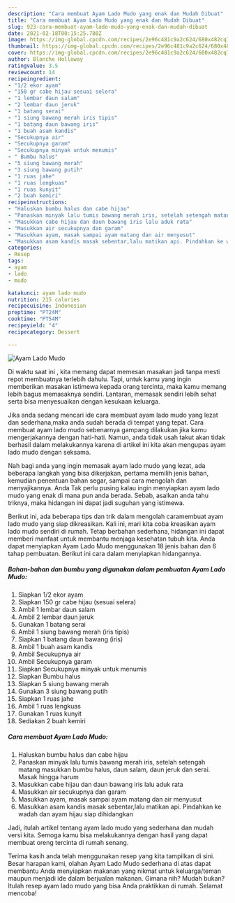 ```yaml
---
description: "Cara membuat Ayam Lado Mudo yang enak dan Mudah Dibuat"
title: "Cara membuat Ayam Lado Mudo yang enak dan Mudah Dibuat"
slug: 923-cara-membuat-ayam-lado-mudo-yang-enak-dan-mudah-dibuat
date: 2021-02-18T00:15:25.780Z
image: https://img-global.cpcdn.com/recipes/2e96c481c9a2c624/680x482cq70/ayam-lado-mudo-foto-resep-utama.jpg
thumbnail: https://img-global.cpcdn.com/recipes/2e96c481c9a2c624/680x482cq70/ayam-lado-mudo-foto-resep-utama.jpg
cover: https://img-global.cpcdn.com/recipes/2e96c481c9a2c624/680x482cq70/ayam-lado-mudo-foto-resep-utama.jpg
author: Blanche Holloway
ratingvalue: 3.5
reviewcount: 14
recipeingredient:
- "1/2 ekor ayam"
- "150 gr cabe hijau sesuai selera"
- "1 lembar daun salam"
- "2 lembar daun jeruk"
- "1 batang serai"
- "1 siung bawang merah iris tipis"
- "1 batang daun bawang iris"
- "1 buah asam kandis"
- "Secukupnya air"
- "Secukupnya garam"
- "Secukupnya minyak untuk menumis"
- " Bumbu halus"
- "5 siung bawang merah"
- "3 siung bawang putih"
- "1 ruas jahe"
- "1 ruas lengkuas"
- "1 ruas kunyit"
- "2 buah kemiri"
recipeinstructions:
- "Haluskan bumbu halus dan cabe hijau"
- "Panaskan minyak lalu tumis bawang merah iris, setelah setengah matang masukkan bumbu halus, daun salam, daun jeruk dan serai. Masak hingga harum"
- "Masukkan cabe hijau dan daun bawang iris lalu aduk rata"
- "Masukkan air secukupnya dan garam"
- "Masukkan ayam, masak sampai ayam matang dan air menyusut"
- "Masukkan asam kandis masak sebentar,lalu matikan api. Pindahkan ke wadah dan ayam hijau siap dihidangkan"
categories:
- Resep
tags:
- ayam
- lado
- mudo

katakunci: ayam lado mudo 
nutrition: 215 calories
recipecuisine: Indonesian
preptime: "PT24M"
cooktime: "PT54M"
recipeyield: "4"
recipecategory: Dessert

---
```



![Ayam Lado Mudo](https://img-global.cpcdn.com/recipes/2e96c481c9a2c624/680x482cq70/ayam-lado-mudo-foto-resep-utama.jpg)

Di waktu  saat ini , kita memang dapat memesan masakan jadi tanpa mesti repot membuatnya terlebih dahulu. Tapi, untuk kamu yang ingin memberikan masakan istimewa kepada orang tercinta, maka kamu memang lebih bagus memasaknya sendiri. Lantaran, memasak sendiri lebih sehat serta bisa menyesuaikan dengan kesukaan keluarga.

Jika anda sedang mencari ide cara membuat ayam lado mudo yang lezat dan sederhana,maka anda sudah berada di tempat yang tepat. Cara membuat ayam lado mudo  sebenarnya gampang dilakukan jika kamu mengerjakannya dengan hati-hati. Namun, anda tidak usah takut akan tidak berhasil dalam melakukannya 
karena di artikel ini kita akan mengupas ayam lado mudo dengan seksama.  



Nah bagi anda yang ingin memasak ayam lado mudo yang lezat, ada beberapa langkah yang bisa dikerjakan, pertama memilih jenis bahan, kemudian penentuan bahan segar, sampai cara mengolah dan menyajikannya. Anda Tak perlu pusing kalau ingin menyiapkan ayam lado mudo yang enak di mana pun anda berada. Sebab, asalkan anda  tahu triknya, maka hidangan ini dapat jadi suguhan yang istimewa.

Berikut ini, ada beberapa tips dan trik dalam mengolah caramembuat ayam lado mudo yang siap dikreasikan. Kali ini, mari kita coba kreasikan ayam lado mudo sendiri di rumah. Tetap berbahan sederhana, hidangan ini dapat memberi manfaat untuk membantu menjaga kesehatan tubuh kita. Anda dapat menyiapkan Ayam Lado Mudo menggunakan 18 jenis bahan dan 6 tahap pembuatan. Berikut ini cara dalam menyiapkan hidangannya.

<!--inarticleads1-->

##### Bahan-bahan dan bumbu yang digunakan dalam pembuatan Ayam Lado Mudo:

1. Siapkan 1/2 ekor ayam
1. Siapkan 150 gr cabe hijau (sesuai selera)
1. Ambil 1 lembar daun salam
1. Ambil 2 lembar daun jeruk
1. Gunakan 1 batang serai
1. Ambil 1 siung bawang merah (iris tipis)
1. Siapkan 1 batang daun bawang (iris)
1. Ambil 1 buah asam kandis
1. Ambil Secukupnya air
1. Ambil Secukupnya garam
1. Siapkan Secukupnya minyak untuk menumis
1. Siapkan  Bumbu halus
1. Siapkan 5 siung bawang merah
1. Gunakan 3 siung bawang putih
1. Siapkan 1 ruas jahe
1. Ambil 1 ruas lengkuas
1. Gunakan 1 ruas kunyit
1. Sediakan 2 buah kemiri




<!--inarticleads2-->

##### Cara membuat Ayam Lado Mudo:

1. Haluskan bumbu halus dan cabe hijau
1. Panaskan minyak lalu tumis bawang merah iris, setelah setengah matang masukkan bumbu halus, daun salam, daun jeruk dan serai. Masak hingga harum
1. Masukkan cabe hijau dan daun bawang iris lalu aduk rata
1. Masukkan air secukupnya dan garam
1. Masukkan ayam, masak sampai ayam matang dan air menyusut
1. Masukkan asam kandis masak sebentar,lalu matikan api. Pindahkan ke wadah dan ayam hijau siap dihidangkan




Jadi, itulah artikel tentang  ayam lado mudo  yang sederhana dan mudah versi kita. Semoga kamu bisa melakukannya dengan hasil yang dapat membuat oreng tercinta di rumah senang. 

Terima kasih anda telah menggunakan resep yang kita tampilkan di sini. Besar harapan kami, olahan  Ayam Lado Mudo sederhana di atas dapat membantu Anda menyiapkan makanan yang nikmat untuk keluarga/teman maupun menjadi ide dalam berjualan makanan. Gimana nih? Mudah bukan? Itulah resep ayam lado mudo yang bisa Anda praktikkan di rumah. Selamat mencoba!

